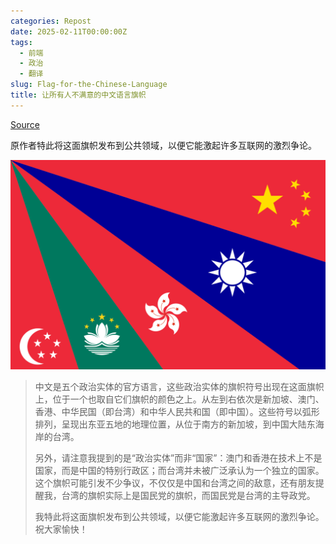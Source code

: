 ```yaml
---
categories: Repost
date: 2025-02-11T00:00:00Z
tags:
  - 前端
  - 政治
  - 翻译
slug: Flag-for-the-Chinese-Language
title: 让所有人不满意的中文语言旗帜
---
```


[Source](https://blog.glyphobet.net/essay/2898/)

原作者特此将这面旗帜发布到公共领域，以便它能激起许多互联网的激烈争论。

![让所有人不满意的中文语言旗帜](Chinese-Language-Flag-radial.png)

> 中文是五个政治实体的官方语言，这些政治实体的旗帜符号出现在这面旗帜上，位于一个也取自它们旗帜的颜色之上。从左到右依次是新加坡、澳门、香港、中华民国（即台湾）和中华人民共和国（即中国）。这些符号以弧形排列，呈现出东亚五地的地理位置，从位于南方的新加坡，到中国大陆东海岸的台湾。
>
> 另外，请注意我提到的是“政治实体”而非“国家”：澳门和香港在技术上不是国家，而是中国的特别行政区；而台湾并未被广泛承认为一个独立的国家。这个旗帜可能引发不少争议，不仅仅是中国和台湾之间的敌意，还有朋友提醒我，台湾的旗帜实际上是国民党的旗帜，而国民党是台湾的主导政党。
>
> 我特此将这面旗帜发布到公共领域，以便它能激起许多互联网的激烈争论。祝大家愉快！
